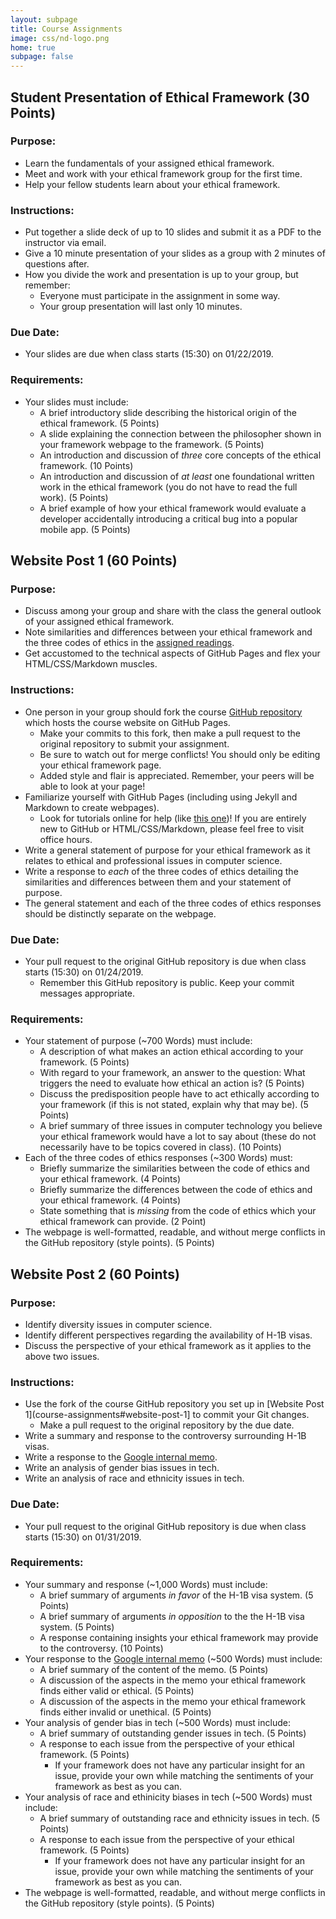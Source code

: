 ```yaml
---
layout: subpage
title: Course Assignments
image: css/nd-logo.png
home: true
subpage: false
---
```


## Student Presentation of Ethical Framework (30 Points) <a name="framework-presentation"></a>
### Purpose:
+ Learn the fundamentals of your assigned ethical framework.
+ Meet and work with your ethical framework group for the first time.
+ Help your fellow students learn about your ethical framework.

### Instructions:
+ Put together a slide deck of up to 10 slides and submit it as a PDF to the instructor via email.
+ Give a 10 minute presentation of your slides as a group with 2 minutes of questions after.
+ How you divide the work and presentation is up to your group, but remember:
  + Everyone must participate in the assignment in some way.
  + Your group presentation will last only 10 minutes.

### Due Date:
+ Your slides are due when class starts (15:30) on 01/22/2019.

### Requirements:
+ Your slides must include:
  + A brief introductory slide describing the historical origin of the ethical framework. (5 Points)
  + A slide explaining the connection between the philosopher shown in your framework webpage to the framework. (5 Points)
  + An introduction and discussion of *three* core concepts of the ethical framework. (10 Points)
  + An introduction and discussion of *at least* one foundational written work in the ethical framework (you do not have to read the full work). (5 Points)
  + A brief example of how your ethical framework would evaluate a developer accidentally introducing a critical bug into a popular mobile app. (5 Points)

## Website Post 1 (60 Points) <a name="website-post-1">
### Purpose:
+ Discuss among your group and share with the class the general outlook of your assigned ethical framework.
+ Note similarities and differences between your ethical framework and the three codes of ethics in the [assigned readings](course-readings#codes-of-ethics "Codes of Ethics in Computer Science").
+ Get accustomed to the technical aspects of GitHub Pages and flex your HTML/CSS/Markdown muscles.

### Instructions:
+ One person in your group should fork the course [GitHub repository](https://github.com/nkremerh/ethical-computing-institute "GitHub Repository") which hosts the course website on GitHub Pages.
  + Make your commits to this fork, then make a pull request to the original repository to submit your assignment.
  + Be sure to watch out for merge conflicts! You should only be editing your ethical framework page.
  + Added style and flair is appreciated. Remember, your peers will be able to look at your page!
+ Familiarize yourself with GitHub Pages (including using Jekyll and Markdown to create webpages).
  + Look for tutorials online for help (like [this one](http://24ways.org/2013/get-started-with-github-pages/ "GitHub Pages Tutorial"))! If you are entirely new to GitHub or HTML/CSS/Markdown, please feel free to visit office hours.
+ Write a general statement of purpose for your ethical framework as it relates to ethical and professional issues in computer science.
+ Write a response to *each* of the three codes of ethics detailing the similarities and differences between them and your statement of purpose.
+ The general statement and each of the three codes of ethics responses should be distinctly separate on the webpage.

### Due Date:
+ Your pull request to the original GitHub repository is due when class starts (15:30) on 01/24/2019.
  + Remember this GitHub repository is public. Keep your commit messages appropriate.

### Requirements:
+ Your statement of purpose (~700 Words) must include:
  + A description of what makes an action ethical according to your framework. (5 Points)
  + With regard to your framework, an answer to the question: What triggers the need to evaluate how ethical an action is? (5 Points)
  + Discuss the predisposition people have to act ethically according to your framework (if this is not stated, explain why that may be). (5 Points)
  + A brief summary of three issues in computer technology you believe your ethical framework would have a lot to say about (these do not necessarily have to be topics covered in class). (10 Points)
+ Each of the three codes of ethics responses (~300 Words) must:
  + Briefly summarize the similarities between the code of ethics and your ethical framework. (4 Points)
  + Briefly summarize the differences between the code of ethics and your ethical framework. (4 Points)
  + State something that is *missing* from the code of ethics which your ethical framework can provide. (2 Point)
+ The webpage is well-formatted, readable, and without merge conflicts in the GitHub repository (style points). (5 Points)

## Website Post 2 (60 Points) <a name="website-post-2">
### Purpose:
+ Identify diversity issues in computer science.
+ Identify different perspectives regarding the availability of H-1B visas.
+ Discuss the perspective of your ethical framework as it applies to the above two issues.

### Instructions:
+ Use the fork of the course GitHub repository you set up in [Website Post 1](course-assignments#website-post-1] to commit your Git changes.
  + Make a pull request to the original repository by the due date.
+ Write a summary and response to the controversy surrounding H-1B visas.
+ Write a response to the [Google internal memo](https://gizmodo.com/exclusive-heres-the-full-10-page-anti-diversity-screed-1797564320 "The Full 10-Page Anti-Diversity Screed Circulating Internally at Google").
+ Write an analysis of gender bias issues in tech.
+ Write an analysis of race and ethnicity issues in tech.

### Due Date:
+ Your pull request to the original GitHub repository is due when class starts (15:30) on 01/31/2019.

### Requirements:
+ Your summary and response (~1,000 Words) must include:
  + A brief summary of arguments *in favor* of the H-1B visa system. (5 Points)
  + A brief summary of arguments *in opposition* to the the H-1B visa system. (5 Points)
  + A response containing insights your ethical framework may provide to the controversy. (10 Points)
+ Your response to the [Google internal memo](https://gizmodo.com/exclusive-heres-the-full-10-page-anti-diversity-screed-1797564320 "The Full 10-Page Anti-Diversity Screed Circulating Internally at Google") (~500 Words) must include:
  + A brief summary of the content of the memo. (5 Points)
  + A discussion of the aspects in the memo your ethical framework finds either valid or ethical. (5 Points)
  + A discussion of the aspects in the memo your ethical framework finds either invalid or unethical. (5 Points)
+ Your analysis of gender bias in tech (~500 Words) must include:
  + A brief summary of outstanding gender issues in tech. (5 Points)
  + A response to each issue from the perspective of your ethical framework. (5 Points)
    + If your framework does not have any particular insight for an issue, provide your own while matching the sentiments of your framework as best as you can.
+ Your analysis of race and ethinicity biases in tech (~500 Words) must include:
  + A brief summary of outstanding race and ethnicity issues in tech. (5 Points)
  + A response to each issue from the perspective of your ethical framework. (5 Points)
    + If your framework does not have any particular insight for an issue, provide your own while matching the sentiments of your framework as best as you can.
+ The webpage is well-formatted, readable, and without merge conflicts in the GitHub repository (style points). (5 Points)

